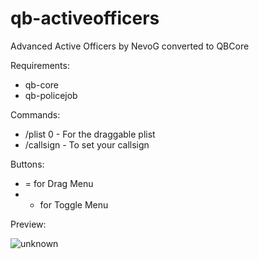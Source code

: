 # qb-activeofficers
Advanced Active Officers by NevoG converted to QBCore

Requirements:
- qb-core
- qb-policejob

Commands:
- /plist 0 - For the draggable plist
- /callsign - To set your callsign

Buttons:
- = for Drag Menu
- - for Toggle Menu

Preview:

![unknown](https://user-images.githubusercontent.com/60448180/131723399-0a85b621-c4bb-4b17-8f62-d4ba5b44ef25.png)
